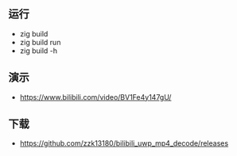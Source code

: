 ## 运行

- zig build
- zig build run
- zig build -h

## 演示

- https://www.bilibili.com/video/BV1Fe4y147gU/

## 下载

- https://github.com/zzk13180/bilibili_uwp_mp4_decode/releases
